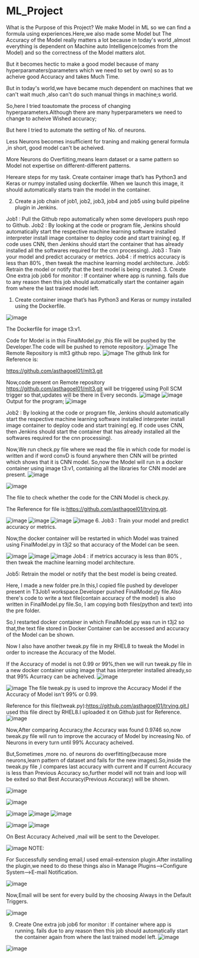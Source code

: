 # ML_Project
What is the Purpose of this Project?
We make Model in ML so we can find a formula using experiences.Here,we also made some Model but The Accuracy of the Model really matters a lot because in today's world ,almost everything is dependent on Machine auto Intelligence(comes from the Model) and so the correctness of the Model matters alot.

But it becomes hectic to make a good model because of many hyperparamaters(parameters which we need to set by own) so as to acheive good Accuracy and takes Much Time.

But in today's world,we have became much dependent on machines that we can't wait much ,also can't do such manual things in machine;s world.

So,here I tried toautomate the process of changing hyperparameters.Although there are many hyperparameters we need to change to acheive Wished accuracy;

But here I tried to automate the setting of No. of neurons.

Less Neurons becomes insufficient for traning and making general formula ,in short, good model can't be acheived.

More Neurons do Overfiiting,means learn dataset or a same pattern so Model not expertise on different-different patterns.

Hereare steps for my task.
Create container image that’s has Python3 and Keras or numpy installed using dockerfile.
When we launch this image, it should automatically starts train the model in the container.

2. Create a job chain of job1, job2, job3, job4 and job5 using build pipeline plugin in Jenkins.

 Job1 : Pull the Github repo automatically when some developers push repo to Github.
Job2 : By looking at the code or program file, Jenkins should automatically start the respective machine learning software installed interpreter install image container to deploy code and start training( eg. If code uses CNN, then Jenkins should start the container that has already installed all the softwares required for the cnn processing).
Job3 : Train your model and predict accuracy or metrics.
Job4 : if metrics accuracy is less than 80% , then tweak the machine learning model architecture.
Job5: Retrain the model or notify that the best model is being created.
3. Create One extra job job6 for monitor : If container where app is running. fails due to any reason then this job should automatically start the container again from where the last trained model left.

1. Create container image that’s has Python3 and Keras or numpy installed using the Dockerfile.

![image](https://user-images.githubusercontent.com/62610706/137864714-e86b98e3-36da-4fb8-82d6-5692b6c844a8.png)


The Dockerfile for image t3:v1.

Code for Model is in this FinalModel.py ,this file will be pushed by the Developer.The code will be pushed to remote repository.
![image](https://user-images.githubusercontent.com/62610706/137864774-5f3ad5de-5fc3-412e-b5ed-d8390c93e2be.png)
The Remote Repository is mlt3 github repo.
![image](https://user-images.githubusercontent.com/62610706/137864874-a6244082-9ee0-46a8-8e5e-ca0b0db34cdd.png)
The github link for Reference is:

https://github.com/asthagoel01/mlt3.git

Now,code present on Remote repository https://github.com/asthagoel01/mlt3.git will be triggered using Poll SCM trigger so that,updates will be there in Every seconds.
![image](https://user-images.githubusercontent.com/62610706/137864944-94e12852-8ae4-4f49-b864-cff12e597dab.png)
![image](https://user-images.githubusercontent.com/62610706/137864985-0729a48c-86c3-4c6a-b169-7cccbd0d05fa.png)
Output for the program;
![image](https://user-images.githubusercontent.com/62610706/137865050-2d7d497b-bb93-4039-b937-bf9c090bcb34.png)

Job2 : By looking at the code or program file, Jenkins should automatically start the respective machine learning software installed interpreter install image container to deploy code and start training( eg. If code uses CNN, then Jenkins should start the container that has already installed all the softwares required for the cnn processing).

Now,We run check.py file where we read the file in which code for model is written and if word convD is found anywhere then CNN will be printed which shows that it is CNN model.
So,now the Model will run in a docker container using image t3:v1, containing all the libraries for CNN model are present.
![image](https://user-images.githubusercontent.com/62610706/137865154-76510f6e-0777-4d40-ae7c-a344d5f7ff86.png)

![image](https://user-images.githubusercontent.com/62610706/137865185-726b0fb6-31c7-40d3-989f-5b1cdc77c109.png)

The file to check whether the code for the CNN Model is check.py.

The Reference for file is:https://github.com/asthagoel01/trying.git.

![image](https://user-images.githubusercontent.com/62610706/137865261-97324938-334f-4bbb-ac82-5598c0d1a8a9.png)
![image](https://user-images.githubusercontent.com/62610706/137865314-a4dce45c-7bb9-4426-bc8f-938f9ee6c9a0.png)
![image](https://user-images.githubusercontent.com/62610706/137865337-e99091b3-f611-4ef4-9aa1-bbb3549ed2e1.png)
![image](https://user-images.githubusercontent.com/62610706/137865362-13b759ed-5ac7-41d7-a488-248c8d4674b1.png)
6. Job3 : Train your model and predict accuracy or metrics.

Now,the docker container will be restarted in which Model was trained using FinalModel.py in t3j2 so that accuracy of the Model can be seen.

![image](https://user-images.githubusercontent.com/62610706/137865442-2adf71fe-f128-4026-bf68-c53e62fc9914.png)
![image](https://user-images.githubusercontent.com/62610706/137865482-f0e1505a-b704-496e-a9af-40c38f7f9311.png)
![image](https://user-images.githubusercontent.com/62610706/137865504-44163166-f8d2-4abc-9049-344b3c707557.png)
Job4 : if metrics accuracy is less than 80% , then tweak the machine learning model architecture.

Job5: Retrain the model or notify that the best model is being created.

Here, I made a new folder pre.In this,I copied file pushed by developer present in T3Job1 workspace.Developer pushed FinalModel.py file.Also there's code to write a text file(contain accuracy of the model) is also written in FinalModel.py file.So, I am copying both files(python and text) into the pre folder.

So,I restarted docker container in which FinalModel.py was run in t3j2 so that,the text file stored in Docker Container can be accessed and accuracy of the Model can be shown.

Now I also have another tweak.py file in my RHEL8 to tweak the Model in order to increase the Accuracy of the Model.

If the Accuracy of model is not 0.99 or 99%,then we will run tweak.py file in a new docker container using image that has interpreter installed already,so that 99% Acurracy can be acheived.
![image](https://user-images.githubusercontent.com/62610706/137865603-cadb9d55-b34c-4ca8-9aef-b253a8ba81bc.png)

![image](https://user-images.githubusercontent.com/62610706/137865630-5c697118-4688-4eed-bfe7-5a228763a2cb.png)
The file tweak.py is used to improve the Accuracy Model if the Accuracy of Model isn't 99% or 0.99.

Reference for this file(tweak.py):https://github.com/asthagoel01/trying.git.I used this file direct by RHEL8.I uploaded it on Github just for Reference.
![image](https://user-images.githubusercontent.com/62610706/137865723-3b949e20-d730-4b4c-8ed3-f5064928e207.png)

Now,After comparing Accuracy,the Accuracy was found 0.9746 so,now tweak.py file will run to improve the accuracy of Model by increasing No. of Neurons in every turn until 99% Accuracy acheived.

But,Sometimes ,more no. of neurons do overfitting(because more neurons,learn pattern of dataset and fails for the new images).So,inside the tweak.py file ,I compares last accuracy with current and If current Accuracy is less than Previous Accuracy so,further model will not train and loop will be exited so that Best Accuracy(Previous Accuracy) will be shown.

![image](https://user-images.githubusercontent.com/62610706/137865803-ec2b0882-09c4-43f9-ae24-76c537f0af74.png)

![image](https://user-images.githubusercontent.com/62610706/137865830-7a3bad27-f616-4505-a89d-3cafc6aaad73.png)

![image](https://user-images.githubusercontent.com/62610706/137865854-9b91d860-45dd-45db-ba5e-787e3a0be0b0.png)
![image](https://user-images.githubusercontent.com/62610706/137865913-10109004-6132-4211-b2c9-1cb6bc4d1cea.png)
![image](https://user-images.githubusercontent.com/62610706/137865941-d729efeb-f5cb-4546-93a2-334a93fbdc42.png)

![image](https://user-images.githubusercontent.com/62610706/137866000-8194a8cb-9d71-4209-afaf-2dded1169af8.png)
![image](https://user-images.githubusercontent.com/62610706/137866042-8f594c6a-0c03-4f05-8e21-bf90a9914d84.png)

On Best Accuracy Acheived ,mail will be sent to the Developer.

![image](https://user-images.githubusercontent.com/62610706/137866129-678de41a-32f0-4d5c-b92d-6b5f3f469b31.png)
NOTE:

For Successfully sending email,I used email-extension plugin.After installing the plugin,we need to do these things also in Manage Plugins-->Configure System-->E-mail Notification.



![image](https://user-images.githubusercontent.com/62610706/137866204-02738b93-9d8e-41cb-a835-a41a167b307b.png)

Now,Email will be sent for every build by the choosing Always in the Default Triggers.

![image](https://user-images.githubusercontent.com/62610706/137866285-40ff679f-1ce5-44e2-8f86-d19d1c2b7423.png)

9. Create One extra job job6 for monitor : If container where app is running. fails due to any reason then this job should automatically start the container again from where the last trained model left.
![image](https://user-images.githubusercontent.com/62610706/137866383-cf79d0ca-c462-4528-8fb0-c24c5239ebf3.png)

![image](https://user-images.githubusercontent.com/62610706/137866411-c31f6299-07a2-45ab-9013-1cda5f712a37.png)
